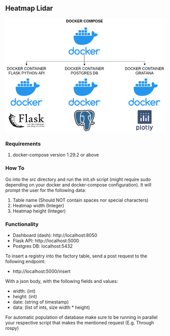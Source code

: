 ## Heatmap Lidar

![General services architecture](docs/img/LidarHeatmapArch.png)

### Requirements

1. docker-compose version 1.29.2 or above

### How To

Go into the src directory and run the init.sh script (might require sudo
depending on your docker and docker-compose configuration). It will prompt
the user for the following data: 

1. Table name (Should NOT contain spaces nor special characters)
2. Heatmap width (Integer)
3. Heatmap height (Integer)

### Functionality

- Dashboard (dash): http://localhost:8050
- Flask API: http://localhost:5000
- Postgres DB: localhost:5432

To insert a registry into the factory table, send a post request to the following endpoint:

- http://localhost:5000/insert

With a json body, with the following fields and values:
- width: (int)
- height: (int)
- date: (string of timestamp)
- data: (list of ints, size width * height)

For automatic population of database make sure to be running in parallel your respective script that makes the mentioned request (E.g. Through rospy)
